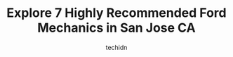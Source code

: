 ---
layout: ampstory
image: https://images.unsplash.com/photo-1522120177514-2b16ebe5634d?ixlib=rb-4.0.3&ixid=MnwxMjA3fDB8MHxwaG90by1wYWdlfHx8fGVufDB8fHx8&auto=format&fit=crop&w=640&h=853&q=80
author: techidn
featured: false
description: For top-quality automotive repairs and maintenance, visit the 7 best Ford Mechanic in San Jose CA, USA. Their reputation for excellence and their dedication to customer satisfaction make the
title: Explore 7 Highly Recommended Ford Mechanics in San Jose CA
cover:
   title: Explore 7 Highly Recommended Ford Mechanics in San Jose CA
   subtitle: Rickpate
   background: https://images.unsplash.com/photo-1522120177514-2b16ebe5634d?ixlib=rb-4.0.3&ixid=MnwxMjA3fDB8MHxwaG90by1wYWdlfHx8fGVufDB8fHx8&auto=format&fit=crop&w=640&h=853&q=80

pages: 
 - layout: thirds
   top: <h1>#1 Capitol Ford Service Center</h1>
   bottom: "<p>Ive now been to Capitol Ford twice for my GT350. Both times have been pretty smooth in terms of customer intake once I have an appointment (use the website, I called 12 </p>"
   background: https://www.knot35.com/toplist/wp-content/uploads/2023/06/best-ford-mechanic-1-in-san-jose-ca-1685839914.jpeg
   backgroundblur: true
 - layout: thirds
   top: <h1>#2 Alvins Auto Center</h1>
   bottom: "<p>850 Lincoln Ave, San Jose, CA 95126, United States</p>"
   background: https://www.knot35.com/toplist/wp-content/uploads/2023/06/best-ford-mechanic-2-in-san-jose-ca-1685839914.jpeg
   cta:
      link: https://www.knot35.com/toplist/explore-7-highly-recommended-ford-mechanics-in-san-jose-ca/
      text: Explore 7 Highly Recommended Ford Mechanics in San Jose CA
 - layout: thirds
   top: <h1>#3 Subaru Service & Repair - PM Autoworks</h1>
   bottom: "<p>226 Phelan Ave unit b, San Jose, CA 95112, United States</p>"
   background: https://www.knot35.com/toplist/wp-content/uploads/2023/06/best-ford-mechanic-3-in-san-jose-ca-1685839915.jpeg
   cta:
      link: https://www.knot35.com/toplist/explore-7-highly-recommended-ford-mechanics-in-san-jose-ca/
      text: Explore 7 Highly Recommended Ford Mechanics in San Jose CA
 - layout: thirds
   top: <h1>#4 Harlans Automotive</h1>
   bottom: "<p>1844 W San Carlos St, San Jose, CA 95128, United States</p>"
   background: https://images.unsplash.com/photo-1564951434112-64d74cc2a2d7?ixlib=rb-4.0.3&ixid=MnwxMjA3fDB8MHxwaG90by1wYWdlfHx8fGVufDB8fHx8&auto=format&fit=crop&w=640&h=853&q=80
   cta:
      link: https://www.knot35.com/toplist/explore-7-highly-recommended-ford-mechanics-in-san-jose-ca/
      text: Explore 7 Highly Recommended Ford Mechanics in San Jose CA
 - layout: thirds
   top: <h1>#5 Campbell Ford Performance</h1>
   bottom: "<p>2541 Winchester Blvd, Campbell, CA 95008, United States</p>"
   background: https://images.unsplash.com/photo-1549241520-425e3dfc01cb?ixlib=rb-4.0.3&ixid=MnwxMjA3fDB8MHxwaG90by1wYWdlfHx8fGVufDB8fHx8&auto=format&fit=crop&w=640&h=853&q=80
   cta:
      link: https://www.knot35.com/toplist/explore-7-highly-recommended-ford-mechanics-in-san-jose-ca/
      text: Explore 7 Highly Recommended Ford Mechanics in San Jose CA
 - layout: thirds
   top: <h1>#6 Freeman Frame & Alignment</h1>
   bottom: "<p>65 S Capitol Ave, San Jose, CA 95127, United States</p>"
   background: https://images.unsplash.com/photo-1489694553447-4c9339da310d?ixlib=rb-4.0.3&ixid=MnwxMjA3fDB8MHxwaG90by1wYWdlfHx8fGVufDB8fHx8&auto=format&fit=crop&w=640&h=853&q=80
   cta:
      link: https://www.knot35.com/toplist/explore-7-highly-recommended-ford-mechanics-in-san-jose-ca/
      text: Explore 7 Highly Recommended Ford Mechanics in San Jose CA
 - layout: thirds
   top: <h1>#7 Larrys Foreign and Domestic Car Service</h1>
   bottom: "<p>332 Lincoln Ave, San Jose, CA 95126, United States</p>"
   background: https://images.unsplash.com/photo-1534312527009-56c7016453e6?ixlib=rb-4.0.3&ixid=MnwxMjA3fDB8MHxwaG90by1wYWdlfHx8fGVufDB8fHx8&auto=format&fit=crop&w=640&h=853&q=80
   cta:
      link: https://www.knot35.com/toplist/explore-7-highly-recommended-ford-mechanics-in-san-jose-ca/
      text: Explore 7 Highly Recommended Ford Mechanics in San Jose CA
 - layout: thirds
   middle: Continue reading...
   background: https://images.unsplash.com/photo-1522441815192-d9f04eb0615c?ixlib=rb-4.0.3&ixid=MnwxMjA3fDB8MHxwaG90by1wYWdlfHx8fGVufDB8fHx8&auto=format&fit=crop&w=640&h=853&q=80
   cta:
      link: https://www.knot35.com/toplist/explore-7-highly-recommended-ford-mechanics-in-san-jose-ca/
      text: Explore 7 Highly Recommended Ford Mechanics in San Jose CA
      
---
